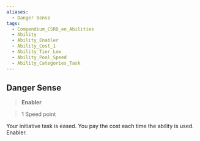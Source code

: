 ```yaml
---
aliases:
  - Danger Sense
tags:
  - Compendium_CSRD_en_Abilities
  - Ability
  - Ability_Enabler
  - Ability_Cost_1
  - Ability_Tier_Low
  - Ability_Pool_Speed
  - Ability_Categories_Task
---
```

  
    
## Danger Sense    
>**Enabler**    
>1 Speed point  
    
Your initiative task is eased. You pay the cost each time the ability is used. Enabler.